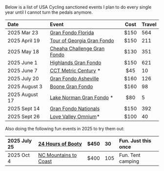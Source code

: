 Below is a list of USA Cycling sanctioned events I plan to do every single year until I cannot turn the pedals anymore.

| Date           | Event                                                                                    | Cost | Travel |
| :------------- | :--------------------------------------------------------------------------------------- | :--: | :----- |
| 2025 Mar 23    | [Gran Fondo Florida](https://www.granfondonationalseries.com/gran-fondo-florida/)        | $150 | 564    |
| 2025 April 19  | [Tour of Georgia Gran Fondo](https://www.granfondonationalseries.com/gran-fondo-georgia) | $150 | 211    |
| 2025 May 18    | [Cheaha Challenge Gran Fondo](https://www.cheahachallenge.com/)                          | $130 | 351    |
| 2025 June 1    | [Highlands Gran Fondo](https://www.granfondonationalseries.com/gran-fondo-highlands/)    | $150 | 621    |
| 2025 June 7    | [CCT Metric Century](https://raceroster.com/events/2025/99053/cct) *                     | $45  | 10     |
| 2025 July 20   | [Gran Fondo Asheville](https://www.granfondonationalseries.com/gran-fondo-asheville/)    | $160 | 126    |
| 2025 August 3  | [Boone Gran Fondo](https://www.granfondonationalseries.com/gran-fondo-boone/)            | $160 | 98     |
| 2025 August 17 | [Lake Norman Gran Fondo](https://lakenormanfondo.com/) *                                 | $80  | 5      |
| 2025 Sept 14   | [Gran Fondo Nationals](https://www.granfondonationalseries.com/gran-fondo-maryland/)     | $150 | 392    |
| 2025 Sept 26   | [Love Valley Omnium](https://www.lovevalleyroubaix.com/)*                                | $100 | 40     |

Also doing the following fun events in 2025 to try them out:

| 2025 July 25 | [24 Hours of Booty](https://24foundation.org/24-hours-of-booty/)                   | $450 | 30  | Fun. Just this once |
| :----------- | :--------------------------------------------------------------------------------- | :--: | :-- | :------------------ |
| 2025 Oct 4   | [NC Mountains to Coast](https://ncsports.org/event/cyclenc_mountainstocoast_ride/) | $400 | 105 | Fun. Tent camping   |

